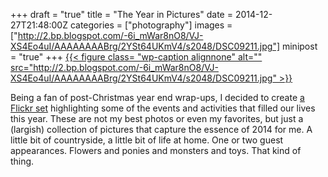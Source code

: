 +++
draft = "true"
title = "The Year in Pictures"
date = 2014-12-27T21:48:00Z
categories = ["photography"]
images = ["http://2.bp.blogspot.com/-6i_mWar8nO8/VJ-XS4Eo4uI/AAAAAAAABrg/2YSt64UKmV4/s2048/DSC09211.jpg"]
minipost = "true"
+++
[{{< figure class= "wp-caption alignnone" alt="" src="http://2.bp.blogspot.com/-6i_mWar8nO8/VJ-XS4Eo4uI/AAAAAAAABrg/2YSt64UKmV4/s2048/DSC09211.jpg" >}}](https://www.flickr.com/photos/tobyjmarks/sets/72157649926955132/)

Being a fan of post-Christmas year end wrap-ups, I decided to create [a Flickr set](https://www.flickr.com/photos/tobyjmarks/sets/72157649926955132/) highlighting some of the events and activities that filled our lives this year. These are not my best photos or even my favorites, but just a (largish) collection of pictures that capture the essence of 2014 for me. A little bit of countryside, a little bit of life at home. One or two guest appearances. Flowers and ponies and monsters and toys. That kind of thing.
